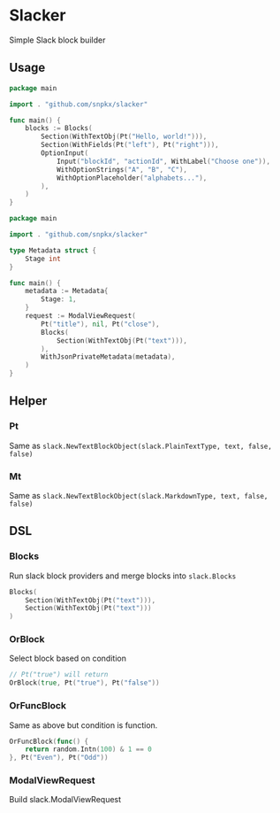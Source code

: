 # Slacker

Simple Slack block builder

## Usage

```go
package main

import . "github.com/snpkx/slacker"

func main() {
	blocks := Blocks(
		Section(WithTextObj(Pt("Hello, world!"))),
		Section(WithFields(Pt("left"), Pt("right"))),
		OptionInput(
			Input("blockId", "actionId", WithLabel("Choose one")),
			WithOptionStrings("A", "B", "C"),
			WithOptionPlaceholder("alphabets..."),
		),
	)
}
```

```go
package main

import . "github.com/snpkx/slacker"

type Metadata struct {
	Stage int
}

func main() {
	metadata := Metadata{
		Stage: 1,
	}
	request := ModalViewRequest(
		Pt("title"), nil, Pt("close"),
		Blocks(
			Section(WithTextObj(Pt("text"))),
		),
		WithJsonPrivateMetadata(metadata),
	)
}
```

## Helper

### Pt

Same as `slack.NewTextBlockObject(slack.PlainTextType, text, false, false)`

### Mt

Same as `slack.NewTextBlockObject(slack.MarkdownType, text, false, false)`

## DSL

### Blocks

Run slack block providers and merge blocks into `slack.Blocks`

```go
Blocks(
	Section(WithTextObj(Pt("text"))),
	Section(WithTextObj(Pt("text")))
)
```

### OrBlock

Select block based on condition

```go
// Pt("true") will return
OrBlock(true, Pt("true"), Pt("false"))
```

### OrFuncBlock

Same as above but condition is function.

```go
OrFuncBlock(func() {
	return random.Intn(100) & 1 == 0
}, Pt("Even"), Pt("Odd"))
```

### ModalViewRequest

Build slack.ModalViewRequest
